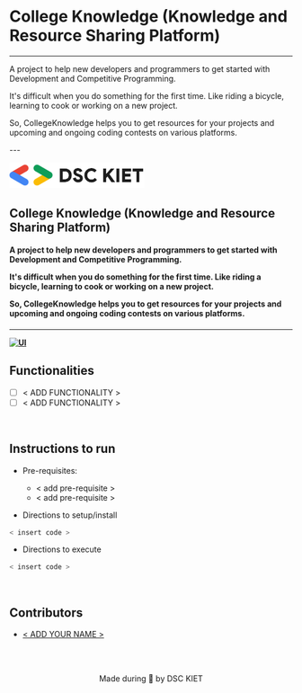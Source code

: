 # College Knowledge (Knowledge and Resource Sharing Platform)
---
A project to help new developers and programmers to get started with Development and Competitive Programming.

It's difficult when you do something for the first time. Like riding a bicycle, learning to cook or working on a new project.

So, CollegeKnowledge helps you to get resources for your projects and upcoming and ongoing coding contests on various platforms.

---<p align="left">
	<img width="240" src="https://raw.githubusercontent.com/dsckiet/resources/master/dsckiet-logo.png" />
	<h2 align="left"> College Knowledge (Knowledge and Resource Sharing Platform) </h2>
	<h4 align="left"> A project to help new developers and programmers to get started with Development and Competitive Programming.

It's difficult when you do something for the first time. Like riding a bicycle, learning to cook or working on a new project.

So, CollegeKnowledge helps you to get resources for your projects and upcoming and ongoing coding contests on various platforms. <h4>
</p>

---
  [![UI ](https://img.shields.io/badge/User%20Interface-Link%20to%20UI-orange?style=for-the-badge&logo=appveyor)](https://ksd.netlify.app/)


## Functionalities
- [ ]  < ADD FUNCTIONALITY >
- [ ]  < ADD FUNCTIONALITY >

<br>


## Instructions to run

* Pre-requisites:
	-  < add pre-requisite >
	-  < add pre-requisite >

* Directions to setup/install
```bash
< insert code >
```

* Directions to execute

```bash
< insert code >
```

<br>

## Contributors

* [ < ADD YOUR NAME > ](ADD_PROFILE_URL_HERE)



<br>
<br>

<p align="center">
	Made during 🌙 by DSC KIET
</p>
